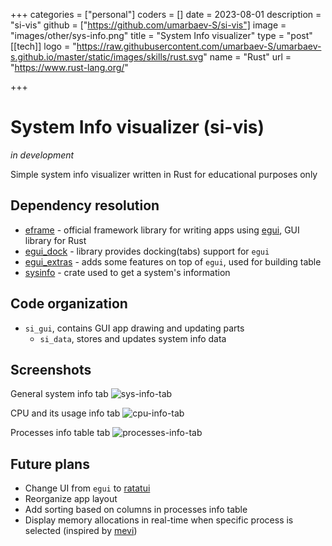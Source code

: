 +++
categories = ["personal"]
coders = []
date = 2023-08-01
description = "si-vis"
github = ["https://github.com/umarbaev-S/si-vis"]
image = "images/other/sys-info.png"
title = "System Info visualizer"
type = "post"
[[tech]]
logo = "https://raw.githubusercontent.com/umarbaev-S/umarbaev-s.github.io/master/static/images/skills/rust.svg"
name = "Rust"
url = "https://www.rust-lang.org/"

+++
# System Info visualizer (si-vis)
*in development*

Simple system info visualizer written in Rust for educational purposes only
## Dependency resolution
- [eframe](https://github.com/emilk/egui/tree/master/crates/eframe) - official framework library for writing apps using [egui](https://github.com/emilk/egui), GUI library for Rust
- [egui_dock](https://github.com/Adanos020/egui_dock) - library provides docking(tabs) support for `egui` 
- [egui_extras](https://docs.rs/egui_extras/latest/egui_extras/) - adds some features on top of `egui`, used for building table
- [sysinfo](https://github.com/GuillaumeGomez/sysinfo) - crate used to get a system's information
## Code organization
- `si_gui`, contains GUI app drawing and updating parts 
	- `si_data`, stores and updates system info data
## Screenshots
General system info tab
![sys-info-tab](../media/si-vis/sys-info-tab.jpg)

CPU and its usage info tab 
![cpu-info-tab](../media/si-vis/cpu-info-tab.jpg)

Processes info table tab
![processes-info-tab](../media/si-vis/processes-info-tab.jpg)
## Future plans
- Change UI from `egui` to [ratatui](https://github.com/ratatui-org/ratatui)
- Reorganize app layout
- Add sorting based on columns in processes info table
- Display memory allocations in real-time when specific process is selected (inspired by [mevi](https://github.com/fasterthanlime/mevi))